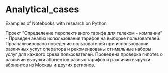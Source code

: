 # Analytical_cases
Examples of Notebooks with research on Python

Проект "Определение перспективного тарифа для телеком - компании" - Проведен анализ использования тарифов на выборке пользователей. Проанализировано поведение пользователей при использовании различных услуг оператора и рекомендованы отимальные наборы услуг для каждого среза пользователей. Проведена проверка гипотез о различии выручки абонентов разных тарифов и различии выручки абонентов из Москвы и других регионов. 
